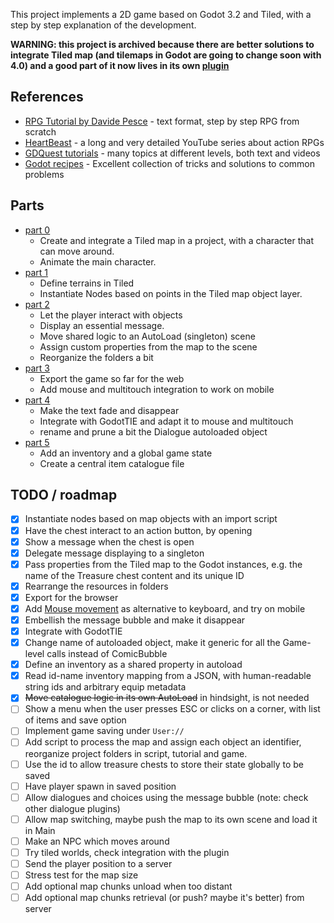 This project implements a 2D game based on Godot 3.2 and Tiled, with a step by step explanation of the development.

__WARNING: this project is archived because there are better solutions to integrate Tiled map (and tilemaps in Godot are going to change soon with 4.0) and a good part of it now lives in its own [plugin](https://github.com/jacopofar/blocking-dialog-box)__

## References

* [RPG Tutorial by Davide Pesce](https://www.davidepesce.com/godot-tutorials/) - text format, step by step RPG from scratch
* [HeartBeast](https://www.youtube.com/user/uheartbeast/videos) - a long and very detailed YouTube series about action RPGs
* [GDQuest tutorials](https://www.gdquest.com/tutorial/) - many topics at different levels, both text and videos
* [Godot recipes](https://godotrecipes.com/) - Excellent collection of tricks and solutions to common problems
## Parts
* [part 0](tutorial/part00.md)
  * Create and integrate a Tiled map in a project, with a character that can move around.
  * Animate the main character.
* [part 1](tutorial/part01.md)
  * Define terrains in Tiled
  * Instantiate Nodes based on points in the Tiled map object layer.
* [part 2](tutorial/part02.md)
  * Let the player interact with objects
  * Display an essential message.
  * Move shared logic to an AutoLoad (singleton) scene
  * Assign custom properties from the map to the scene
  * Reorganize the folders a bit
* [part 3](tutorial/part03.md)
  * Export the game so far for the web
  * Add mouse and multitouch integration to work on mobile
* [part 4](tutorial/part04.md)
  * Make the text fade and disappear
  * Integrate with GodotTIE and adapt it to mouse and multitouch
  * rename and prune a bit the Dialogue autoloaded object
* [part 5](tutorial/part05.md)
  * Add an inventory and a global game state
  * Create a central item catalogue file

## TODO / roadmap
- [x] Instantiate nodes based on map objects with an import script
- [x] Have the chest interact to an action button, by opening
- [x] Show a message when the chest is open
- [x] Delegate message displaying to a singleton
- [x] Pass properties from the Tiled map to the Godot instances, e.g. the name of the Treasure chest content and its unique ID
- [x] Rearrange the resources in folders
- [x] Export for the browser
- [x] Add [Mouse movement](https://www.davidepesce.com/2019/10/14/godot-tutorial-5-1-dragging-player-with-mouse/) as alternative to keyboard, and try on mobile
- [x] Embellish the message bubble and make it disappear
- [x] Integrate with GodotTIE
- [x] Change name of autoloaded object, make it generic for all the Game-level calls instead of ComicBubble
- [x] Define an inventory as a shared property in autoload
- [x] Read id-name inventory mapping from a JSON, with human-readable string ids and arbitrary equip metadata
- [x] ~~Move catalogue logic in its own AutoLoad~~ in hindsight, is not needed
- [ ] Show a menu when the user presses ESC or clicks on a corner, with list of items and save option
- [ ] Implement game saving under `User://`
- [ ] Add script to process the map and assign each object an identifier,
reorganize project folders in script, tutorial and game.
- [ ] Use the id to allow treasure chests to store their state globally to be saved
- [ ] Have player spawn in saved position
- [ ] Allow dialogues and choices using the message bubble (note: check other dialogue plugins)
- [ ] Allow map switching, maybe push the map to its own scene and load it in Main
- [ ] Make an NPC which moves around
- [ ] Try tiled worlds, check integration with the plugin
- [ ] Send the player position to a server
- [ ] Stress test for the map size
- [ ] Add optional map chunks unload when too distant
- [ ] Add optional map chunks retrieval (or push? maybe it's better) from server
